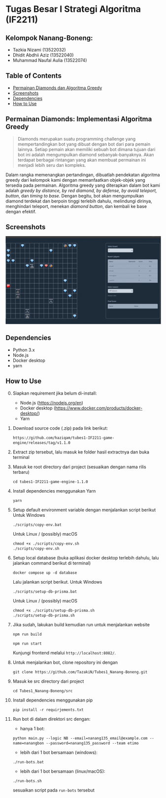 # Tugas Besar I Strategi Algoritma (IF2211)
## Kelompok Nanang-Boneng:
* Tazkia Nizami 			(13522032)
* Dhidit Abdhii Aziz 		(13522040)
* Muhammad Naufal Aulia 	(13522074)


## Table of Contents
* [Permainan Diamonds dan Algoritma Greedy](#cyberpunk)
* [Screenshots](#screenshots)
* [Dependencies](#dependencies)
* [How to Use](#how-to-use)


## Permainan Diamonds: Implementasi Algoritma Greedy  <a href="cyberpunk"></a>
> Diamonds merupakan suatu programming challenge yang mempertandingkan bot yang dibuat dengan bot dari para pemain lainnya. Setiap pemain akan memiliki sebuah bot dimana tujuan dari bot ini adalah mengumpulkan diamond sebanyak-banyaknya. Akan terdapat berbagai rintangan yang akan membuat permainan ini menjadi lebih seru dan kompleks. 

Dalam rangka memenangkan pertandingan, dibuatlah pendekatan algoritma greedy dari kelompok kami dengan memanfaatkan objek-objek yang tersedia pada permainan. Algoritma greedy yang diterapkan dalam bot kami adalah _greedy by distance, by red diamond, by defense, by avoid teleport, button_, dan _timing to base_. Dengan begitu, bot akan mengumpulkan diamond terdekat dan berpoin tinggi terlebih dahulu, melindungi dirinya, menghindari teleport, menekan _diamond button_, dan kembali ke base dengan efektif.


## Screenshots <a href="screenshots"></a>
![Example screenshot](diamonds.gif)

## Dependencies <a href="dependencies"></a>
- Python 3.x
- Node.js
- Docker desktop
- yarn

## How to Use <a href="how-to-use"></a>
0. Siapkan requirement jika belum di-install:
    - Node.js (https://nodejs.org/en) 
    - Docker desktop (https://www.docker.com/products/docker-desktop/) 
    - Yarn

1. Download source code (.zip) pada link berikut:
    ```
    https://github.com/haziqam/tubes1-IF2211-game-engine/releases/tag/v1.1.0
    ```
2. Extract zip tersebut, lalu masuk ke folder hasil extractnya dan buka terminal
3. Masuk ke root directory dari project (sesuaikan dengan nama rilis terbaru)
    ```
    cd tubes1-IF2211-game-engine-1.1.0
    ```
4. Install dependencies menggunakan Yarn
    ```
    yarn
    ```
5. Setup default environment variable dengan menjalankan script berikut
Untuk Windows
    ```
    ./scripts/copy-env.bat
    ```
    Untuk Linux / (possibly) macOS
    ```
    chmod +x ./scripts/copy-env.sh
    ./scripts/copy-env.sh
    ```
6. Setup local database (buka aplikasi docker desktop terlebih dahulu, lalu jalankan command berikut di terminal)
    ```
    docker compose up -d database
    ```
    Lalu jalankan script berikut. Untuk Windows
    ```
    ./scripts/setup-db-prisma.bat
    ```
    Untuk Linux / (possibly) macOS
    ```
    chmod +x ./scripts/setup-db-prisma.sh
    ./scripts/setup-db-prisma.sh
    ```
7. Jika sudah, lakukan build kemudian run untuk menjalankan website
    ```
    npm run build
    ```
    ```
    npm run start
    ```
    Kunjungi frontend melalui `http://localhost:8082/`.
8. Untuk menjalankan bot, clone repository ini dengan
    ```
    git clone https://github.com/TazakiN/Tubes1_Nanang-Boneng.git
    ```
9. Masuk ke src directory dari project 
    ```
    cd Tubes1_Nanang-Boneng/src
    ```
10. Install dependencies menggunakan pip
    ```
    pip install -r requirjements.txt
    ```
11. Run bot di dalam direktori src dengan:
    - hanya 1 bot:
    ```
    python main.py --logic NB --email=nanang135_email@example.com --name=nanangbon --password=nanang135_password --team etimo
    ```
    - lebih dari 1 bot bersamaan (windows):
    ```
    ./run-bots.bat
    ```
    - lebih dari 1 bot bersamaan (linux/macOS):
    ```
    ./run-bots.sh
    ```
    sesuaikan script pada  `run-bots` tersebut

